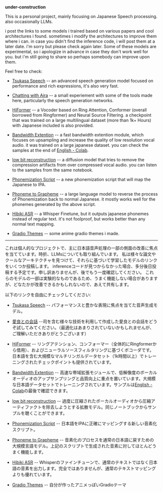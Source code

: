 **under-construction**


This is a personal project, mainly focusing on Japanese Speech processing. also occasionally LLMs.

i post the links to some models i trained based on various papers and cool architectures i found. sometimes i modify the architectures to improve them where i can.
in case you didn't find the inference code, i will post them at a later date. i'm sorry but please check again later.
Some of these models are experimental, so i apologize in advance in case they don't work well for you. but i'm still going to share so perhaps somebody can improve upon them.

Feel free to check:
- [Tsukasa Speech](https://huggingface.co/Respair/Tsukasa_Speech)
-- an advanced speech generation model focused on performance and rich expressions, it's also very fast.

- [Chatting with Aira](https://huggingface.co/spaces/Respair/Chatting_with_Aira)
-- a small experiement with some of the tools made here, particularly the speech generation networks.

- [HiFormer](https://huggingface.co/Respair/HiFormer_Vocoder)
-- a Vocoder based on Ring Attention, Conformer (overall borrowed from Ringformer) and Neural Source Filtering. a checkpoint that was trained on a large multilingual dataset (more than 1k+ Hours) with Japanese included is also provided.

- [Bandwidth Extention](https://huggingface.co/Respair/BWE_Recon)
-- a fast bandwidth extention module, which focuses on upsampling and increase the quality of low resolution vocal audio. it was trained on a large japanese dataset. you can check the samples at the end of [English - Colab](https://colab.research.google.com/drive/1efRFWeHI5ZCcwvQJDRzt8qT3m6CB7XzK?usp=sharing).
  
- [low bit reconstruction](no_link_just_yet)
-- a diffusion model that tries to remove the compression artifacts from over compressed vocal audio. you can listen to the samples from the same notebook.

- [Phonemization Script](no_link_just_yet)
-- a new phonemization script that will map the Japanese to IPA.

- [Phoneme to Grapheme](https://huggingface.co/Respair/Japanese_Phoneme_to_Grapheme_LLM)
-- a large language model to reverse the process of Phonemization back to normal Japanese. it mostly works well for the phonemes generated by the above script.

- [Hibiki ASR](https://huggingface.co/Respair/Hibiki_ASR_Phonemizer_v0.2)
-- a Whisper Finetune, but it outputs japanese phonemes instead of regular text. it's not foolproof, but works better than any normal text mapping.

- [Gradio Themes](https://huggingface.co/spaces/Respair/Shiki)
-- some anime gradio themes i made.

____________________________________________

これは個人的なプロジェクトで、主に日本語音声処理の一部の側面の改善に焦点を当てています。時折、LLMsについても取り組んでいます。
私は様々な論文やクールなアーキテクチャを見つけて、それらに基づいて学習したモデルのリンクをいくつか投稿します。
inferenceコードが見つからなかった場合、多分後日投稿する予定です。申し訳ありませんが、後でもう一度確認してください。
これらのモデルの一部は実験的なものであるため、うまく機能しない場合がありますが、どなたかが改善できるかもしれないので、あえて共有します。


以下のリンクを自由にチェックしてください:
- [Tsukasa Speech](https://huggingface.co/Respair/Tsukasa_Speech)
-- パフォーマンスと豊かな表現に焦点を当てた音声生成モデル。

- [愛良との会話](https://huggingface.co/spaces/Respair/Chatting_with_Aira)
--司を含む様々な技術を利用して作成した愛良との会話をどうぞ試してみてください。（最適化はあまりされていないかもしれませんが、ご理解いただきありがとうございます）

- [HiFormer](https://huggingface.co/Respair/HiFormer_Vocoder)
-- リングアテンション、コンフォーマー（全体的にRingformerから借用）、およびニューラルソースフィルタリングに基づくボコーダです。日本語を含む大規模なマルチリンガルデータセット（1k時間以上）でトレーニングされたチェックポイントも提供されています。

- [Bandwidth Extention](https://huggingface.co/Respair/BWE_Recon)
-- 高速な帯域拡張モジュールで、低解像度のボーカルオーディオのアップサンプリングと品質向上に重点を置いています。大規模な日本語データセットでトレーニングされています。サンプルは[English - Colab](https://colab.research.google.com/drive/1efRFWeHI5ZCcwvQJDRzt8qT3m6CB7XzK?usp=sharing)の最後で確認できます。

- [low bit reconstruction](no_link_just_yet)
-- 過度に圧縮されたボーカルオーディオから圧縮アーティファクトを除去しようとする拡散モデル。同じノートブックからサンプルを聴くことができます。

- [Phonemization Script](no_link_just_yet)
-- 日本語をIPAに正確にマッピングする新しい音素化スクリプト。

- [Phoneme to Grapheme](https://huggingface.co/Respair/Japanese_Phoneme_to_Grapheme_LLM)
-- 音素化のプロセスを通常の日本語に戻すための大規模言語モデル。上記のスクリプトで生成された音素に対してほとんどうまく機能します。

- [Hibiki ASR](https://huggingface.co/Respair/Hibiki_ASR_Phonemizer_v0.2)
-- Whisperのファインチューンで、通常のテキストではなく日本語の音素を出力します。完全ではありませんが、通常のテキストマッピングよりも優れています。

- [Gradio Themes](https://huggingface.co/spaces/Respair/Shiki)
-- 自分が作ったアニメっぽいGradioテーマ


